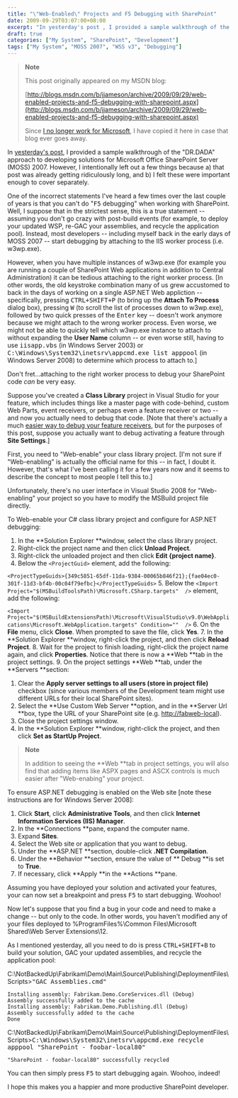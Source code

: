 ```yaml
---
title: "\"Web-Enabled\" Projects and F5 Debugging with SharePoint"
date: 2009-09-29T03:07:00+08:00
excerpt: "In yesterday's post , I provided a sample walkthrough of the \"DR.DADA\" approach to developing solutions for Microsoft Office SharePoint Server (MOSS) 2007. However, I intentionally left out a few things because a) that post was already getting ridiculously..."
draft: true
categories: ["My System", "SharePoint", "Development"]
tags: ["My System", "MOSS 2007", "WSS v3", "Debugging"]
---
```


> **Note**
> 
> This post originally appeared on my MSDN blog:
> 
> [http://blogs.msdn.com/b/jjameson/archive/2009/09/29/web-enabled-projects-and-f5-debugging-with-sharepoint.aspx](http://blogs.msdn.com/b/jjameson/archive/2009/09/29/web-enabled-projects-and-f5-debugging-with-sharepoint.aspx)
> 
> Since [I no longer work for Microsoft](/blog/jjameson/2011/09/02/last-day-with-microsoft), I have copied it here in case that blog ever goes away.

In [yesterday's post](/blog/jjameson/2009/09/28/sample-walkthrough-of-the-dr-dada-approach-to-sharepoint), I provided a sample walkthrough of the "DR.DADA" approach to developing solutions for Microsoft Office SharePoint Server (MOSS) 2007. However, I intentionally left out a few things because a) that post was already getting ridiculously long, and b) I felt these were important enough to cover separately.

One of the incorrect statements I've heard a few times over the last couple of years is that you can't do "<kbd>F5</kbd> debugging" when working with SharePoint. Well, I suppose that in the strictest sense, this is a true statement -- assuming you don't go crazy with post-build events (for example, to deploy your updated WSP, re-GAC your assemblies, and recycle the application pool). Instead, most developers -- including myself back in the early days of MOSS 2007 -- start debugging by attaching to the IIS worker process (i.e. w3wp.exe).

However, when you have multiple instances of w3wp.exe (for example you are running a couple of SharePoint Web applications in addition to Central Administration) it can be tedious attaching to the right worker process. [In other words, the old keystroke combination many of us grew accustomed to back in the days of working on a single ASP.NET Web appliction -- specifically, pressing <kbd>CTRL+SHIFT+P</kbd> (to bring up the **Attach To Process** dialog box), pressing <kbd>W</kbd> (to scroll the list of processes down to w3wp.exe), followed by two quick presses of the <kbd>Enter</kbd> key -- doesn't work anymore because we might attach to the wrong worker process. Even worse, we might not be able to quickly tell which w3wp.exe instance to attach to without expanding the **User Name** column -- or even worse still, having to use <samp>iisapp.vbs</samp> (in Windows Server 2003) or <kbd>C:\Windows\System32\inetsrv\appcmd.exe list apppool</kbd> (in Windows Server 2008) to determine which process to attach to.]

Don't fret...attaching to the right worker process to debug your SharePoint code *can* be very easy.

Suppose you've created a **Class Library** project in Visual Studio for your feature, which includes things like a master page with code-behind, custom Web Parts, event receivers, or perhaps even a feature receiver or two -- and now you actually need to debug that code. [Note that there's actually a much [easier way to debug your feature receivers](/blog/jjameson/2007/03/22/what-s-in-a-name-defaultfeaturereceiver-vs-featureconfigurator), but for the purposes of this post, suppose you actually want to debug activating a feature through **Site Settings**.]

First, you need to "Web-enable" your class library project. [I'm not sure if "Web-enabling" is actually the official name for this -- in fact, I doubt it. However, that's what I've been calling it for a few years now and it seems to describe the concept to most people I tell this to.]

Unfortunately, there's no user interface in Visual Studio 2008 for "Web-enabling" your project so you have to modify the MSBuild project file directly.

To Web-enable your C# class library project and configure for ASP.NET debugging:

1. In the **Solution Explorer **window, select the class library
   project.
2. Right-click the project name and then click **Unload Project**.
3. Right-click the unloaded project and then click **Edit {project name}**.
4. Below the `<ProjectGuid>`
   element, add the following:

`<ProjectTypeGuids>{349c5851-65df-11da-9384-00065b846f21};{fae04ec0-301f-11d3-bf4b-00c04f79efbc}</ProjectTypeGuids>`
5. Below the `<Import Project="$(MSBuildToolsPath)\Microsoft.CSharp.targets"  />` element, add the following:

`<Import Project="$(MSBuildExtensionsPath)\Microsoft\VisualStudio\v9.0\WebApplications\Microsoft.WebApplication.targets" Condition=""  />`
6. On the **File** menu, click **Close**. When prompted
to save the file, click **Yes**.
7. In the **Solution Explorer **window, right-click the project,
and then click **Reload Project**.
8. Wait for the project to finish loading, right-click the project name again,
and click **Properties**. Notice that there is now a **Web
**tab in the project settings.
9. On the project settings **Web **tab, under the **Servers
**section:
1. Clear the **Apply server settings to all users (store in project
file)** checkbox (since various members of the Development team might
use different URLs for their local SharePoint sites).
2. Select the **Use Custom Web Server **option, and in the
**Server Url **box, type the URL of your SharePoint site (e.g.
[http://fabweb-local](http://fabweb-local/)).
10. Close the project settings window.
11. In the **Solution Explorer **window, right-click the project,
and then click **Set as StartUp Project**.

> **Note**
> 
> In addition to seeing the **Web **tab in project settings,
> you will also find that adding items like ASPX pages and ASCX controls is
> much easier after "Web-enabing" your project.

To ensure ASP.NET debugging is enabled on the Web site [note these instructions are for Windows Server 2008]:

1. Click **Start**, click **Administrative Tools**,
   and then click **Internet Information Services (IIS) Manager**.
2. In the **Connections **pane, expand the computer name.
3. Expand **Sites**.
4. Select the Web site or application that you want to debug.
5. Under the **ASP.NET **section, double-click **.NET Compilation**.
6. Under the **Behavior **section, ensure the value of **
   Debug **is set to **True**.
7. If necessary, click **Apply **in the **Actions
   **pane.

Assuming you have deployed your solution and activated your features, your can now set a breakpoint and press <kbd>F5</kbd> to start debugging. Woohoo!

Now let's suppose that you find a bug in your code and need to make a change -- but only to the code. In other words, you haven't modified any of your files deployed to %ProgramFiles%\Common Files\Microsoft Shared\Web Server Extensions\12.

As I mentioned yesterday, all you need to do is press <kbd>CTRL+SHIFT+B</kbd> to build your solution, GAC your updated assemblies, and recycle the application pool:

C:\NotBackedUp\Fabrikam\Demo\Main\Source\Publishing\DeploymentFiles\Scripts&gt;<kbd>"GAC Assemblies.cmd"</kbd>

```
Installing assembly: Fabrikam.Demo.CoreServices.dll (Debug)
Assembly successfully added to the cache
Installing assembly: Fabrikam.Demo.Publishing.dll (Debug)
Assembly successfully added to the cache
Done
```

C:\NotBackedUp\Fabrikam\Demo\Main\Source\Publishing\DeploymentFiles\Scripts&gt;<kbd>C:\Windows\System32\inetsrv\appcmd.exe recycle apppool "SharePoint - foobar-local80"</kbd>

```
"SharePoint - foobar-local80" successfully recycled
```

You can then simply press <kbd>F5</kbd> to start debugging again. Woohoo, indeed!

I hope this makes you a happier and more productive SharePoint developer.

